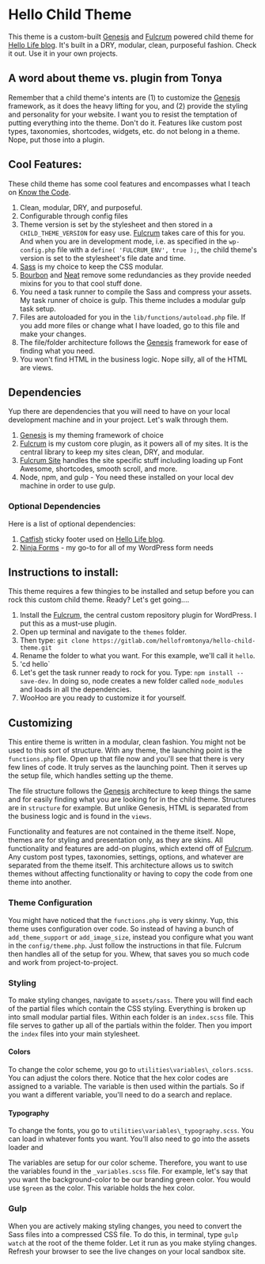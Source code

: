 # Hello Child Theme

This theme is a custom-built [Genesis](http://my.studiopress.com/themes/genesis/) and [Fulcrum](https://github.com/hellofromtonya/Fulcrum) powered child theme for [Hello Life blog](http://hellofromtonya.com/blog).  It's built in a DRY, modular, clean, purposeful fashion.  Check it out. Use it in your own projects.

## A word about theme vs. plugin from Tonya

Remember that a child theme's intents are (1) to customize the [Genesis](http://my.studiopress.com/themes/genesis/) framework, as it does the heavy lifting for you, and (2) provide the styling and personality for your website.  I want you to resist the temptation of putting everything into the theme.  Don't do it. Features like custom post types, taxonomies, shortcodes, widgets, etc. do not belong in a theme. Nope, put those into a plugin.

## Cool Features:

These child theme has some cool features and encompasses what I teach on [Know the Code](https://knowthecode.io).

1. Clean, modular, DRY, and purposeful.
2. Configurable through config files
3. Theme version is set by the stylesheet and then stored in a `CHILD_THEME_VERSION` for easy use.  [Fulcrum](https://github.com/hellofromtonya/Fulcrum) takes care of this for you. And when you are in development mode, i.e. as specified in the `wp-config.php` file with a `define( 'FULCRUM_ENV', true );`, the child theme's version is set to the stylesheet's file date and time.
4. [Sass](http://sass-lang.com/) is my choice to keep the CSS modular.
5. [Bourbon](http://bourbon.io/) and [Neat](http://neat.bourbon.io/) remove some redundancies as they provide needed mixins for you to that cool stuff done.
6. You need a task runner to compile the Sass and compress your assets.  My task runner of choice is gulp.  This theme includes a modular gulp task setup.
7. Files are autoloaded for you in the `lib/functions/autoload.php` file.  If you add more files or change what I have loaded, go to this file and make your changes.
8. The file/folder architecture follows the [Genesis](http://my.studiopress.com/themes/genesis/) framework for ease of finding what you need.
9. You won't find HTML in the business logic.  Nope silly, all of the HTML are views.

## Dependencies

Yup there are dependencies that you will need to have on your local development machine and in your project.  Let's walk through them.

1. [Genesis](http://my.studiopress.com/themes/genesis/) is my theming framework of choice
2. [Fulcrum](https://github.com/hellofromtonya/Fulcrum) is my custom core plugin, as it powers all of my sites.  It is the central library to keep my sites clean, DRY, and modular.
3. [Fulcrum Site](https://github.com/hellofromtonya/fulcrum-site) handles the site specific stuff including loading up Font Awesome, shortcodes, smooth scroll, and more.
4. Node, npm, and gulp - You need these installed on your local dev machine in order to use gulp.

### Optional Dependencies

Here is a list of optional dependencies:

1. [Catfish](https://github.com/hellofromtonya/catfish) sticky footer used on [Hello Life blog](http://hellofromtonya.com/blog/).
2. [Ninja Forms](https://ninjaforms.com/) - my go-to for all of my WordPress form needs

## Instructions to install:

This theme requires a few thingies to be installed and setup before you can rock this custom child theme. Ready? Let's get going....

1. Install the [Fulcrum](https://github.com/hellofromtonya/Fulcrum), the central custom repository plugin for WordPress.  I put this as a must-use plugin.
2. Open up terminal and navigate to the `themes` folder.
3. Then type: `git clone https://gitlab.com/hellofromtonya/hello-child-theme.git`
4. Rename the folder to what you want.  For this example, we'll call it `hello`.
4. 'cd hello`
5. Let's get the task runner ready to rock for you.  Type: `npm install --save-dev`. In doing so, node creates a new folder called `node_modules` and loads in all the dependencies.
6. WooHoo are you ready to customize it for yourself.

## Customizing

This entire theme is written in a modular, clean fashion.  You might not be used to this sort of structure.  With any theme, the launching point is the `functions.php` file.  Open up that file now and you'll see that there is very few lines of code.  It truly serves as the launching point.  Then it serves up the setup file, which handles setting up the theme.

The file structure follows the [Genesis](http://my.studiopress.com/themes/genesis/) architecture to keep things the same and for easily finding what you are looking for in the child theme.  Structures are in `structure` for example.  But unlike Genesis, HTML is separated from the business logic and is found in the `views`.

Functionality and features are not contained in the theme itself.  Nope, themes are for styling and presentation only, as they are skins.  All functionality and features are add-on plugins, which extend off of [Fulcrum](https://github.com/KnowTheCode/fulcrum).  Any custom post types, taxonomies, settings, options, and whatever are separated from the theme itself.  This architecture allows us to switch themes without affecting functionality or having to copy the code from one theme into another.

### Theme Configuration

You might have noticed that the `functions.php` is very skinny.  Yup, this theme uses configuration over code.  So instead of having a bunch of `add_theme_support` or `add_image_size`, instead you configure what you want in the `config/theme.php`.  Just follow the instructions in that file.  Fulcrum then handles all of the setup for you. Whew, that saves you so much code and work from project-to-project.

### Styling

To make styling changes, navigate to `assets/sass`.  There you will find each of the partial files which contain the CSS styling.  Everything is broken up into small modular partial files.  Within each folder is an `index.scss` file.  This file serves to gather up all of the partials within the folder.  Then you import the `index` files into your main stylesheet.

#### Colors

To change the color scheme, you go to `utilities\variables\_colors.scss`.  You can adjust the colors there.  Notice that the hex color codes are assigned to a variable.  The variable is then used within the partials.  So if you want a different variable, you'll need to do a search and replace.

#### Typography

To change the fonts, you go to `utilities\variables\_typography.scss`.  You can load in whatever fonts you want.  You'll also need to go into the assets loader and

The variables are setup for our color scheme.  Therefore, you want to use the variables found in the `_variables.scss` file.  For example, let's say that you want the background-color to be our branding green color.  You would use `$green` as the color.  This variable holds the hex color.

### Gulp

When you are actively making styling changes, you need to convert the Sass files into a compressed CSS file.  To do this, in terminal, type `gulp watch` at the root of the theme folder.  Let it run as you make styling changes.  Refresh your browser to see the live changes on your local sandbox site.
